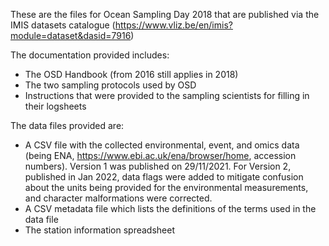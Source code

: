These are the files for Ocean Sampling Day 2018 that are published via the IMIS datasets catalogue (https://www.vliz.be/en/imis?module=dataset&dasid=7916)</br>

The documentation provided includes:

* The OSD Handbook (from 2016 still applies in 2018)
* The two sampling protocols used by OSD
* Instructions that were provided to the sampling scientists for filling in their logsheets

The data files provided are:

* A CSV file with the collected environmental, event, and omics data (being ENA, https://www.ebi.ac.uk/ena/browser/home, accession numbers). Version 1 was published on 29/11/2021. For Version 2, published in Jan 2022, data flags were added to mitigate confusion about the units being provided for the environmental measurements, and character malformations were corrected. 
* A CSV metadata file which lists the definitions of the terms used in the data file
* The station information spreadsheet


